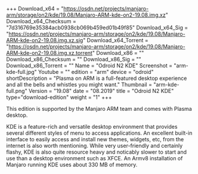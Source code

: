 +++
Download_x64 = "https://osdn.net/projects/manjaro-arm/storage/on2/kde/19.08/Manjaro-ARM-kde-on2-19.08.img.xz"
Download_x64_Checksum = "7d316769e35384acb0938cb069b459ed01b49f85"
Download_x64_Sig = "https://osdn.net/projects/manjaro-arm/storage/on2/kde/19.08/Manjaro-ARM-kde-on2-19.08.img.xz.sig"
Download_x64_Torrent = "https://osdn.net/projects/manjaro-arm/storage/on2/kde/19.08/Manjaro-ARM-kde-on2-19.08.img.xz.torrent"
Download_x86 = ""
Download_x86_Checksum = ""
Download_x86_Sig = ""
Download_x86_Torrent = ""
Name = "Odroid N2 KDE"
Screenshot = "arm-kde-full.jpg"
Youtube = ""
edition = "arm"
device = "odroid"
shortDescription = "Plasma on ARM is a full-featured desktop experience and all the bells and whistles you might want."
Thumbnail = "arm-kde-full.png"
Version = "19.08"
date = "08.2019"
title = "Odroid N2 KDE"
type="download-edition"
weight = "1"
+++

This edition is supported by the Manjaro ARM team and comes with Plasma desktop.

KDE is a feature-rich and versatile desktop environment that provides several different styles of menu to access applications. An excellent built-in interface to easily access and install new themes, widgets, etc, from the internet is also worth mentioning. While very user-friendly and certainly flashy, KDE is also quite resource heavy and noticably slower to start and use than a desktop environment such as XFCE. An Armv8 installation of Manjaro running KDE uses about 330 MB of memory.

